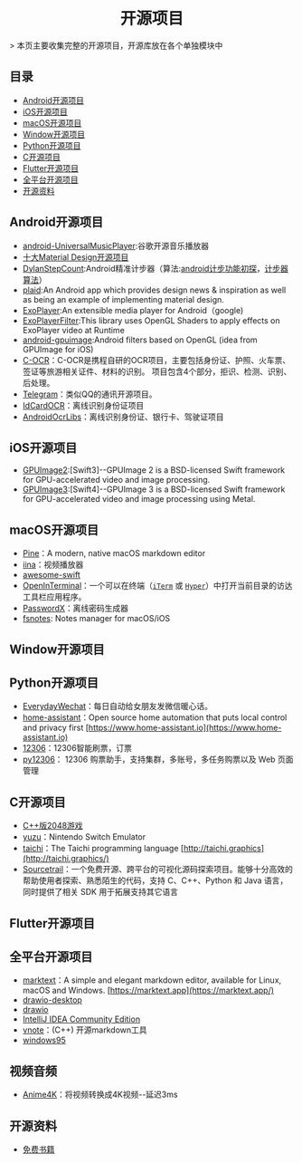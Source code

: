 <h1 align="center">开源项目</h1>
> 本页主要收集完整的开源项目，开源库放在各个单独模块中

## 目录

* [Android开源项目](#Android开源项目)
* [iOS开源项目](#iOS开源项目)
* [macOS开源项目](#macOS开源项目)
* [Window开源项目](#Window开源项目)
* [Python开源项目](#Python开源项目)
* [C开源项目](#C开源项目)
* [Flutter开源项目](#Flutter开源项目)
* [全平台开源项目](#全平台开源项目)
* [开源资料](#开源资料)

## Android开源项目

* [android-UniversalMusicPlayer](https://github.com/googlesamples/android-UniversalMusicPlayer):谷歌开源音乐播放器
* [十大Material Design开源项目](/Android/View/MaterialDesign.md)
* [DylanStepCount](https://github.com/linglongxin24/DylanStepCount):Android精准计步器（算法:[android计步功能初探](https://www.jianshu.com/p/5d57f7fd84fa)，[计步器算法](https://github.com/finnfu/stepcount/tree/master/demo%E4%BB%A5%E5%8F%8A%E7%AE%97%E6%B3%95%E6%96%87%E6%A1%A3)）
* [plaid](https://github.com/android/plaid):An Android app which provides design news & inspiration as well as being an example of implementing material design.
* [ExoPlayer](https://github.com/google/ExoPlayer):An extensible media player for Android（google)
* [ExoPlayerFilter](https://github.com/MasayukiSuda/ExoPlayerFilter):This library uses OpenGL Shaders to apply effects on ExoPlayer video at Runtime
* [android-gpuimage](https://github.com/cats-oss/android-gpuimage):Android filters based on OpenGL (idea from GPUImage for iOS)
* [C-OCR](https://github.com/ctripcorp/C-OCR)：C-OCR是携程自研的OCR项目，主要包括身份证、护照、火车票、签证等旅游相关证件、材料的识别。 项目包含4个部分，拒识、检测、识别、后处理。
* [Telegram](https://github.com/DrKLO/Telegram)：类似QQ的通讯开源项目。
* [IdCardOCR](https://github.com/XieZhiFa/IdCardOCR)：离线识别身份证项目
* [AndroidOcrLibs](https://github.com/fanqieVip/AndroidOcrLibs)：离线识别身份证、银行卡、驾驶证项目

## iOS开源项目

* [GPUImage2](https://github.com/BradLarson/GPUImage2):[Swift3]--GPUImage 2 is a BSD-licensed Swift framework for GPU-accelerated video and image processing.
* [GPUImage3](https://github.com/BradLarson/GPUImage3):[Swift4]--GPUImage 3 is a BSD-licensed Swift framework for GPU-accelerated video and image processing using Metal.

## macOS开源项目

* [Pine](https://github.com/lukakerr/Pine)：A modern, native macOS markdown editor
* [iina](https://github.com/iina/iina)：视频播放器
* [awesome-swift](https://github.com/matteocrippa/awesome-swift)
* [OpenInTerminal](https://github.com/Ji4n1ng/OpenInTerminal)：一个可以在终端（[`iTerm`](https://www.iterm2.com/) 或 [`Hyper`](https://github.com/zeit/hyper)）中打开当前目录的访达工具栏应用程序。
* [PasswordX](https://github.com/TBXark/PasswordX)：离线密码生成器
* [fsnotes](https://github.com/glushchenko/fsnotes): Notes manager for macOS/iOS

## Window开源项目

## Python开源项目

* [EverydayWechat](https://github.com/sfyc23/EverydayWechat)：每日自动给女朋友发微信暖心话。
* [home-assistant](https://github.com/home-assistant/home-assistant)：Open source home automation that puts local control and privacy first [https://www.home-assistant.io](https://www.home-assistant.io)
* [12306](https://github.com/testerSunshine/12306)：12306智能刷票，订票
* [py12306](https://github.com/pjialin/py12306)： 12306 购票助手，支持集群，多账号，多任务购票以及 Web 页面管理

## C开源项目

* [C++版2048游戏](https://github.com/plibither8/2048.cpp)
* [yuzu](https://github.com/yuzu-emu/yuzu)：Nintendo Switch Emulator
* [taichi](https://github.com/yuanming-hu/taichi)：The Taichi programming language [http://taichi.graphics](http://taichi.graphics/)
* [Sourcetrail](https://github.com/CoatiSoftware/Sourcetrail)：一个免费开源、跨平台的可视化源码探索项目。能够十分高效的帮助使用者探索、熟悉陌生的代码，支持 C、C++、Python 和 Java 语言，同时提供了相关 SDK 用于拓展支持其它语言

## Flutter开源项目

## 全平台开源项目

* [marktext](https://github.com/marktext/marktext)：A simple and elegant markdown editor, available for Linux, macOS and Windows. [https://marktext.app](https://marktext.app/)
* [drawio-desktop](https://github.com/jgraph/drawio-desktop)
* [drawio](https://github.com/jgraph/drawio)
* [IntelliJ IDEA Community Edition](https://github.com/JetBrains/intellij-community)
* [vnote](https://github.com/tamlok/vnote)：(C++) 开源markdown工具
* [windows95](https://github.com/felixrieseberg/windows95)

## 视频音频

* [Anime4K](https://github.com/bloc97/Anime4K)：将视频转换成4K视频--延迟3ms



## 开源资料

* [免费书籍](https://github.com/ruanyf/free-books)